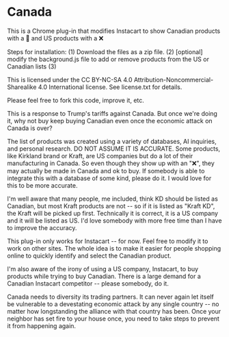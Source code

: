 # Canada
This is a Chrome plug-in that modifies Instacart to show Canadian products with a 🍁 and US products with a ❌

Steps for installation:
(1) Download the files as a zip file.
(2) [optional] modify the background.js file to add or remove products from the US or Canadian lists
(3) 

This is licensed under the CC BY-NC-SA 4.0 Attribution-Noncommercial-Sharealike 4.0 International license. See license.txt for details.

Please feel free to fork this code, improve it, etc.

This is a response to Trump's tariffs against Canada. But once we're doing it, why not buy keep buying Canadian even once the economic attack on Canada is over?

The list of products was created using a variety of databases, AI inquiries, and personal research. DO NOT ASSUME IT IS ACCURATE. 
Some products, like Kirkland brand or Kraft, are US companies but do a lot of their manufacturing in Canada. So even though they show up with an "❌", 
they may actually be made in Canada and ok to buy. If somebody is able to integrate this with a database of some kind, please do it.
I would love for this to be more accurate.

I'm well aware that many people, me included, think KD should be listed as Canadian, but most Kraft products are not -- 
so if it is listed as "Kraft KD", the Kraft will be picked up first. Technically it is correct, it is a US company and it will be listed as US. 
I'd love somebody with more free time than I have to improve the accuracy.

This plug-in only works for Instacart -- for now. Feel free to modify it to work on other sites. The whole idea is to
make it easier for people shopping online to quickly identify and select the Canadian product.

I'm also aware of the irony of using a US company, Instacart, to buy products while trying to buy Canadian.
There is a large demand for a Canadian Instacart competitor -- please somebody, do it.

Canada needs to diversity its trading partners. It can never again let itself be vulnerable to a devestating economic attack by any single country -- 
no matter how longstanding the alliance with that country has been. Once your neighbor has set fire to your house once,
you need to take steps to prevent it from happening again.
